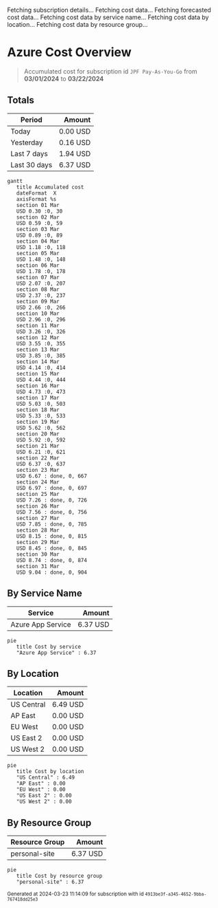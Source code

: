 Fetching subscription details...
Fetching cost data...
Fetching forecasted cost data...
Fetching cost data by service name...
Fetching cost data by location...
Fetching cost data by resource group...
# Azure Cost Overview

> Accumulated cost for subscription id `JPF Pay-As-You-Go` from **03/01/2024** to **03/22/2024**

## Totals

|Period|Amount|
|---|---:|
|Today|0.00 USD|
|Yesterday|0.16 USD|
|Last 7 days|1.94 USD|
|Last 30 days|6.37 USD|

```mermaid
gantt
   title Accumulated cost
   dateFormat  X
   axisFormat %s
   section 01 Mar
   USD 0.30 :0, 30
   section 02 Mar
   USD 0.59 :0, 59
   section 03 Mar
   USD 0.89 :0, 89
   section 04 Mar
   USD 1.18 :0, 118
   section 05 Mar
   USD 1.48 :0, 148
   section 06 Mar
   USD 1.78 :0, 178
   section 07 Mar
   USD 2.07 :0, 207
   section 08 Mar
   USD 2.37 :0, 237
   section 09 Mar
   USD 2.66 :0, 266
   section 10 Mar
   USD 2.96 :0, 296
   section 11 Mar
   USD 3.26 :0, 326
   section 12 Mar
   USD 3.55 :0, 355
   section 13 Mar
   USD 3.85 :0, 385
   section 14 Mar
   USD 4.14 :0, 414
   section 15 Mar
   USD 4.44 :0, 444
   section 16 Mar
   USD 4.73 :0, 473
   section 17 Mar
   USD 5.03 :0, 503
   section 18 Mar
   USD 5.33 :0, 533
   section 19 Mar
   USD 5.62 :0, 562
   section 20 Mar
   USD 5.92 :0, 592
   section 21 Mar
   USD 6.21 :0, 621
   section 22 Mar
   USD 6.37 :0, 637
   section 23 Mar
   USD 6.67 : done, 0, 667
   section 24 Mar
   USD 6.97 : done, 0, 697
   section 25 Mar
   USD 7.26 : done, 0, 726
   section 26 Mar
   USD 7.56 : done, 0, 756
   section 27 Mar
   USD 7.85 : done, 0, 785
   section 28 Mar
   USD 8.15 : done, 0, 815
   section 29 Mar
   USD 8.45 : done, 0, 845
   section 30 Mar
   USD 8.74 : done, 0, 874
   section 31 Mar
   USD 9.04 : done, 0, 904
```

## By Service Name

|Service|Amount|
|---|---:|
|Azure App Service|6.37 USD|

```mermaid
pie
   title Cost by service
   "Azure App Service" : 6.37
```

## By Location

|Location|Amount|
|---|---:|
|US Central|6.49 USD|
|AP East|0.00 USD|
|EU West|0.00 USD|
|US East 2|0.00 USD|
|US West 2|0.00 USD|

```mermaid
pie
   title Cost by location
   "US Central" : 6.49
   "AP East" : 0.00
   "EU West" : 0.00
   "US East 2" : 0.00
   "US West 2" : 0.00
```

## By Resource Group

|Resource Group|Amount|
|---|---:|
|personal-site|6.37 USD|

```mermaid
pie
   title Cost by resource group
   "personal-site" : 6.37
```

<sup>Generated at 2024-03-23 11:14:09 for subscription with id `4913be3f-a345-4652-9bba-767418dd25e3`</sup>
